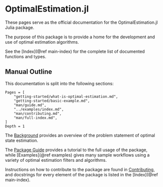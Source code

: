 # OptimalEstimation.jl

These pages serve as the official documentation for the OptimalEstimation.jl Julia package.

The purpose of this package is to provide a home for the development and use of optimal estimation algorithms.

See the [Index](@ref main-index) for the complete list of documented functions and types.

## Manual Outline

This documentation is split into the following sections:

```@contents
Pages = [
    "getting-started/what-is-optimal-estimation.md",
    "getting-started/basic-example.md",
    "man/guide.md",
    "../examples/index.md",
    "man/contributing.md",
    "man/full-index.md",
]
Depth = 1
```

The [Background](@ref) provides an overview of the problem statement of optimal state estimation.

The [Package Guide](@ref) provides a tutorial to the full usage of the package, while [Examples](@ref examples) gives many sample workflows using a variety of optimal estimation filters and algorithms.

Instructions on how to contribute to the package are found in [Contributing](@ref), and docstrings for every element of the package is listed in the [Index](@ref main-index).
